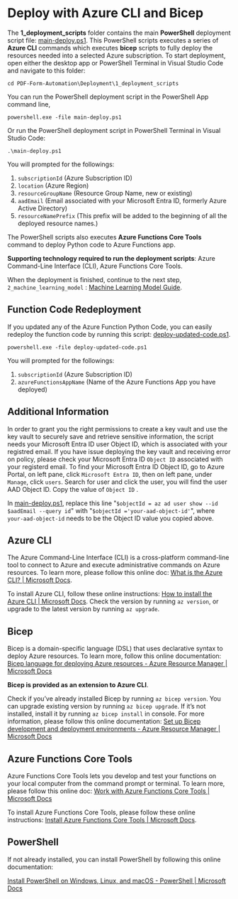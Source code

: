 # Deploy with Azure CLI and Bicep
The **1_deployment_scripts** folder contains the main **PowerShell** deployment script file: [main-deploy.ps1](./main-deploy.ps1). This PowerShell scripts executes a series of  **Azure CLI** commands which executes **bicep** scripts to fully deploy the resources needed into a selected Azure subscription. To start deployment, open either the desktop app or PowerShell Terminal in Visual Studio Code and navigate to this folder:

```
cd PDF-Form-Automation\Deployment\1_deployment_scripts
```

You can run the PowerShell deployment script in the PowerShell App command line,

```
powershell.exe -file main-deploy.ps1
```

Or run the PowerShell deployment script in PowerShell Terminal in Visual Studio Code:

```
.\main-deploy.ps1
```

You will prompted for the followings:

1. `subscriptionId` (Azure Subscription ID)
1. `location` (Azure Region)
1. `resourceGroupName` (Resource Group Name, new or existing)
1. `aadEmail` (Email associated with your Microsoft Entra ID, formerly Azure Active Directory)
1. `resourceNamePrefix` (This prefix will be added to the beginning of all the deployed resource names.) 

The PowerShell scripts also executes **Azure Functions Core Tools** command to deploy Python code to Azure Functions app. 

**Supporting technology required to run the deployment scripts**: Azure Command-Line Interface (CLI), Azure Functions Core Tools. 

When the deployment is finished, continue to the next step,  `2_machine_learning_model` : [Machine Learning Model Guide](../2_machine_learning_model/README.md).

## Function Code Redeployment 

If you updated any of the Azure Function Python Code, you can easily redeploy the function code by running this script: [deploy-updated-code.ps1](./deploy-updated-code.ps1).

```
powershell.exe -file deploy-updated-code.ps1
```

You will prompted for the followings:

1. `subscriptionId` (Azure Subscription ID)
2. `azureFunctionsAppName` (Name of the Azure Functions App you have deployed)

## Additional Information

In order to grant you the right permissions to create a key vault and use the key vault to securely save and retrieve sensitive information, the script needs your Microsoft Entra ID user Object ID, which is associated with your registred email. If you have issue deploying the key vault and receiving error on policy, please check your Microsoft Entra ID  `Object ID` associated with your registerd email. To find your Microsoft Entra ID Object ID, go to Azure Portal, on left pane, click `Microsoft Entra ID`, then on left pane, under `Manage`, click `users`. Search for user and click the user, you will find the user AAD Object ID. Copy the value of `Object ID` .

In [main-deploy.ps1](./main-deploy.ps1), replace this line "`$objectId = az ad user show --id $aadEmail --query id`" with "`$objectId ='your-aad-object-id'`", where `your-aad-object-id` needs to be the Object ID value you copied above. 

## Azure CLI

The Azure Command-Line Interface (CLI) is a cross-platform command-line tool to connect to Azure and execute administrative commands on Azure resources. To learn more, please follow this online doc: [What is the Azure CLI? | Microsoft Docs](https://docs.microsoft.com/en-us/cli/azure/what-is-azure-cli).

To install Azure CLI, follow these online instructions: [How to install the Azure CLI | Microsoft Docs](https://docs.microsoft.com/en-us/cli/azure/install-azure-cli?MT.wc_id=M365-MVP-21083). Check the version by running `az version`, or upgrade to the latest version by running `az upgrade`. 

## Bicep

Bicep is a domain-specific language (DSL) that uses declarative syntax to deploy Azure resources. To learn more, follow this online documentation: [Bicep language for deploying Azure resources - Azure Resource Manager | Microsoft Docs](https://docs.microsoft.com/en-us/azure/azure-resource-manager/bicep/overview?tabs=bicep)

**Bicep is provided as an extension to Azure CLI**. 

Check if you’ve already installed Bicep by running `az bicep version`. You can upgrade existing version by running `az bicep upgrade`. If it’s not installed, install it by running `az bicep install` in console.  For more information, please follow this online documentation: [Set up Bicep development and deployment environments - Azure Resource Manager | Microsoft Docs](https://docs.microsoft.com/en-us/azure/azure-resource-manager/bicep/install)

## Azure Functions Core Tools 

Azure Functions Core Tools lets you develop and test your functions on your local computer from the command prompt or terminal. To learn more, please follow this online doc: [Work with Azure Functions Core Tools | Microsoft Docs](https://docs.microsoft.com/en-us/azure/azure-functions/functions-run-local?tabs=v4%2Cwindows%2Ccsharp%2Cportal%2Cbash)

To install Azure Functions Core Tools, please follow these online instructions: [Install Azure Functions Core Tools | Microsoft Docs](https://docs.microsoft.com/en-us/azure/azure-functions/functions-run-local?tabs=v4%2Cwindows%2Ccsharp%2Cportal%2Cbash#v2).

## PowerShell

If not already installed, you can install PowerShell by following this online documentation:

[Install PowerShell on Windows, Linux, and macOS - PowerShell | Microsoft Docs](https://docs.microsoft.com/en-us/powershell/scripting/install/installing-powershell?view=powershell-7.2)

